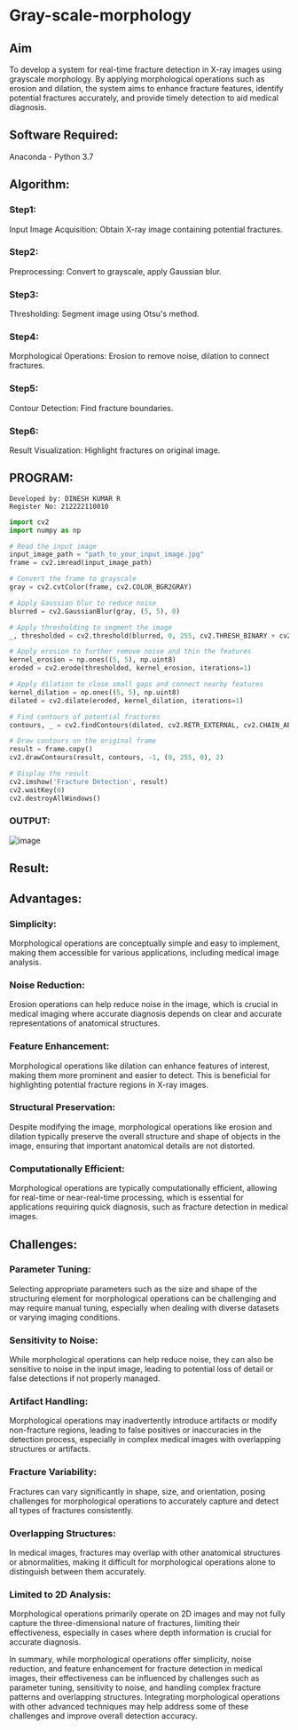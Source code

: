 # Gray-scale-morphology

## Aim
To develop a system for real-time fracture detection in X-ray images using grayscale morphology. By applying morphological operations such as erosion and dilation, the system aims to enhance fracture features, identify potential fractures accurately, and provide timely detection to aid medical diagnosis.

## Software Required:
Anaconda - Python 3.7

## Algorithm:

### Step1:
Input Image Acquisition: Obtain X-ray image containing potential fractures.
### Step2:
Preprocessing: Convert to grayscale, apply Gaussian blur.
### Step3:
Thresholding: Segment image using Otsu's method.
### Step4:
Morphological Operations: Erosion to remove noise, dilation to connect fractures.
### Step5:
Contour Detection: Find fracture boundaries.
### Step6:
Result Visualization: Highlight fractures on original image.

## PROGRAM:
```
Developed by: DINESH KUMAR R
Register No: 212222110010
```

```python
import cv2
import numpy as np

# Read the input image
input_image_path = "path_to_your_input_image.jpg"
frame = cv2.imread(input_image_path)

# Convert the frame to grayscale
gray = cv2.cvtColor(frame, cv2.COLOR_BGR2GRAY)

# Apply Gaussian blur to reduce noise
blurred = cv2.GaussianBlur(gray, (5, 5), 0)

# Apply thresholding to segment the image
_, thresholded = cv2.threshold(blurred, 0, 255, cv2.THRESH_BINARY + cv2.THRESH_OTSU)

# Apply erosion to further remove noise and thin the features
kernel_erosion = np.ones((5, 5), np.uint8)
eroded = cv2.erode(thresholded, kernel_erosion, iterations=1)

# Apply dilation to close small gaps and connect nearby features
kernel_dilation = np.ones((5, 5), np.uint8)
dilated = cv2.dilate(eroded, kernel_dilation, iterations=1)

# Find contours of potential fractures
contours, _ = cv2.findContours(dilated, cv2.RETR_EXTERNAL, cv2.CHAIN_APPROX_SIMPLE)

# Draw contours on the original frame
result = frame.copy()
cv2.drawContours(result, contours, -1, (0, 255, 0), 2)

# Display the result
cv2.imshow('Fracture Detection', result)
cv2.waitKey(0)
cv2.destroyAllWindows()

```
### OUTPUT:

![image](https://github.com/PriyankaAnnadurai/Gray-scale-morphology/assets/118351569/e62cacaf-0bb6-418e-bc4f-0d4fe2b3a1cd)



## Result:

## Advantages:

### Simplicity: 
Morphological operations are conceptually simple and easy to implement, making them accessible for various applications, including medical image analysis.
### Noise Reduction: 
Erosion operations can help reduce noise in the image, which is crucial in medical imaging where accurate diagnosis depends on clear and accurate representations of anatomical structures.
### Feature Enhancement:
Morphological operations like dilation can enhance features of interest, making them more prominent and easier to detect. This is beneficial for highlighting potential fracture regions in X-ray images.
### Structural Preservation: 
Despite modifying the image, morphological operations like erosion and dilation typically preserve the overall structure and shape of objects in the image, ensuring that important anatomical details are not distorted.
### Computationally Efficient: 
Morphological operations are typically computationally efficient, allowing for real-time or near-real-time processing, which is essential for applications requiring quick diagnosis, such as fracture detection in medical images.

## Challenges:

### Parameter Tuning:
Selecting appropriate parameters such as the size and shape of the structuring element for morphological operations can be challenging and may require manual tuning, especially when dealing with diverse datasets or varying imaging conditions.
### Sensitivity to Noise:
While morphological operations can help reduce noise, they can also be sensitive to noise in the input image, leading to potential loss of detail or false detections if not properly managed.
### Artifact Handling:
Morphological operations may inadvertently introduce artifacts or modify non-fracture regions, leading to false positives or inaccuracies in the detection process, especially in complex medical images with overlapping structures or artifacts.
### Fracture Variability: 
Fractures can vary significantly in shape, size, and orientation, posing challenges for morphological operations to accurately capture and detect all types of fractures consistently.
### Overlapping Structures: 
In medical images, fractures may overlap with other anatomical structures or abnormalities, making it difficult for morphological operations alone to distinguish between them accurately.
### Limited to 2D Analysis:
Morphological operations primarily operate on 2D images and may not fully capture the three-dimensional nature of fractures, limiting their effectiveness, especially in cases where depth information is crucial for accurate diagnosis.

In summary, while morphological operations offer simplicity, noise reduction, and feature enhancement for fracture detection in medical images, their effectiveness can be influenced by challenges such as parameter tuning, sensitivity to noise, and handling complex fracture patterns and overlapping structures. Integrating morphological operations with other advanced techniques may help address some of these challenges and improve overall detection accuracy.
